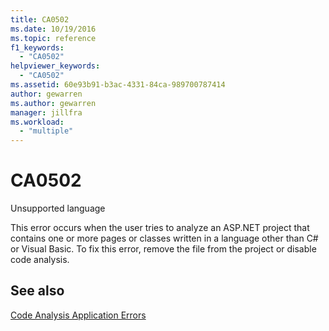 ```yaml
---
title: CA0502
ms.date: 10/19/2016
ms.topic: reference
f1_keywords:
  - "CA0502"
helpviewer_keywords:
  - "CA0502"
ms.assetid: 60e93b91-b3ac-4331-84ca-989700787414
author: gewarren
ms.author: gewarren
manager: jillfra
ms.workload:
  - "multiple"
---
```

# CA0502
Unsupported language

 This error occurs when the user tries to analyze an ASP.NET project that contains one or more pages or classes written in a language other than C# or Visual Basic. To fix this error, remove the file from the project or disable code analysis.

## See also
 [Code Analysis Application Errors](../code-quality/code-analysis-application-errors.md)
